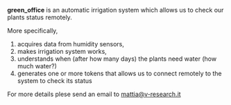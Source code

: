 **green_office** is an automatic irrigation system which allows us to check our plants status remotely.

More specifically, 
1. acquires data from humidity sensors,
2. makes irrigation system works,
3. understands when (after how many days) the plants need water (how much water?)
4. generates one or more tokens that allows us to connect remotely to the system to check its status

For more details plese send an email to mattia@v-research.it
